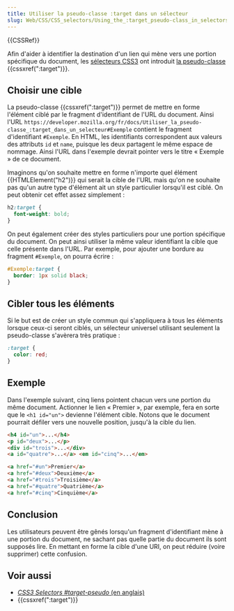 ```yaml
---
title: Utiliser la pseudo-classe :target dans un sélecteur
slug: Web/CSS/CSS_selectors/Using_the_:target_pseudo-class_in_selectors
---
```


{{CSSRef}}

Afin d'aider à identifier la destination d'un lien qui mène vers une portion spécifique du document, les [sélecteurs CSS3](https://www.w3.org/TR/css3-selectors/#target-pseudo) ont introduit [la pseudo-classe](/fr/docs/Web/CSS/Pseudo-classes) {{cssxref(":target")}}.

## Choisir une cible

La pseudo-classe {{cssxref(":target")}} permet de mettre en forme l'élément ciblé par le fragment d'identifiant de l'URL du document. Ainsi l'URL `https://developer.mozilla.org/fr/docs/Utiliser_la_pseudo-classe_:target_dans_un_selecteur#Exemple` contient le fragment d'identifiant `#Exemple`. En HTML, les identifiants correspondent aux valeurs des attributs `id` et `name`, puisque les deux partagent le même espace de nommage. Ainsi l'URL dans l'exemple devrait pointer vers le titre « Exemple » de ce document.

Imaginons qu'on souhaite mettre en forme n'importe quel élément {{HTMLElement("h2")}} qui serait la cible de l'URL mais qu'on ne souhaite pas qu'un autre type d'élément ait un style particulier lorsqu'il est ciblé. On peut obtenir cet effet assez simplement :

```css
h2:target {
  font-weight: bold;
}
```

On peut également créer des styles particuliers pour une portion spécifique du document. On peut ainsi utiliser la même valeur identifiant la cible que celle présente dans l'URL. Par exemple, pour ajouter une bordure au fragment `#Exemple`, on pourra écrire :

```css
#Exemple:target {
  border: 1px solid black;
}
```

## Cibler tous les éléments

Si le but est de créer un style commun qui s'appliquera à tous les éléments lorsque ceux-ci seront ciblés, un sélecteur universel utilisant seulement la pseudo-classe s'avèrera très pratique&nbsp;:

```css
:target {
  color: red;
}
```

## Exemple

Dans l'exemple suivant, cinq liens pointent chacun vers une portion du même document. Actionner le lien « Premier », par exemple, fera en sorte que le `<h1 id="un">` devienne l'élément cible. Notons que le document pourrait défiler vers une nouvelle position, jusqu'à la cible du lien.

```html
<h4 id="un">...</h4>
<p id="deux">...</p>
<div id="trois">...</div>
<a id="quatre">...</a> <em id="cinq">...</em>

<a href="#un">Premier</a>
<a href="#deux">Deuxième</a>
<a href="#trois">Troisième</a>
<a href="#quatre">Quatrième</a>
<a href="#cinq">Cinquième</a>
```

## Conclusion

Les utilisateurs peuvent être gênés lorsqu'un fragment d'identifiant mène à une portion du document, ne sachant pas quelle partie du document ils sont supposés lire. En mettant en forme la cible d'une URI, on peut réduire (voire supprimer) cette confusion.

## Voir aussi

- [_CSS3 Selectors #target-pseudo_ (en anglais)](https://www.w3.org/TR/css3-selectors/#target-pseudo)
- {{cssxref(":target")}}
